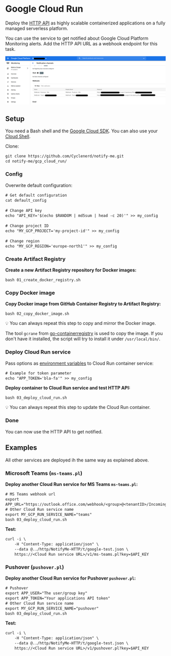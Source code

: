 # Google Cloud Run

Deploy the [HTTP API](https://github.com/Cyclenerd/notify-me/tree/master/http) as highly scalable containerized applications on a fully managed serverless platform.

You can use the service to get notified about Google Cloud Platform Monitoring alerts.
Add the HTTP API URL as a webhook endpoint for this task.

![Screenshot: Google Cloud Monitoring webhooks](img/gcp-monitoring-webhook.png)

## Setup

You need a Bash shell and the [Google Cloud SDK](https://cloud.google.com/sdk/docs/install).
You can also use your [Cloud Shell](https://cloud.google.com/shell/docs/using-cloud-shell).

Clone:
```shell
git clone https://github.com/Cyclenerd/notify-me.git
cd notify-me/gcp_cloud_run/
```

### Config

Overwrite default configuration:

```shell
# Get default configuration
cat default_config

# Change API key
echo "API_KEY='$(echo $RANDOM | md5sum | head -c 20)'" >> my_config

# Change project ID
echo "MY_GCP_PROJECT='my-project-id'" >> my_config

# Change region
echo "MY_GCP_REGION='europe-north1'" >> my_config
```

### Create Artifact Registry 

**Create a new Artifact Registry repository for Docker images:**
```
bash 01_create_docker_registry.sh
```

### Copy Docker image

**Copy Docker image from GitHub Container Registry to Artifact Registry:**
```
bash 02_copy_docker_image.sh
```

💡 You can always repeat this step to copy and mirror the Docker image.

The tool `gcrane` from [go-containerregistry](https://github.com/google/go-containerregistry/blob/main/cmd/gcrane/README.md) is used to copy the image.
If you don't have it installed, the script will try to install it under `/usr/local/bin/`.

### Deploy Cloud Run service

Pass options as [environment variables](https://github.com/Cyclenerd/notify-me#environment-variables) to Cloud Run container service:
```
# Example for token parameter
echo "APP_TOKEN='bla-fa'" >> my_config
```

**Deploy container to Cloud Run service and test HTTP API:**
```
bash 03_deploy_cloud_run.sh
```

💡 You can always repeat this step to update the Cloud Run container.

### Done

You can now use the HTTP API to get notified.

## Examples

All other services are deployed ih the same way as explained above.

### Microsoft Teams (`ms-teams.pl`)

**Deploy another Cloud Run service for MS Teams `ms-teams.pl`:**
```shell
# MS Teams webhook url
export APP_URL="https://outlook.office.com/webhook/<group>@<tenantID>/IncomingWebhook/<chars>/<guid>"
# Other Cloud Run service name
export MY_GCP_RUN_SERVICE_NAME="teams"
bash 03_deploy_cloud_run.sh
```

**Test:**
```shell
curl -i \
	-H "Content-Type: application/json" \
	--data @../http/NotifyMe-HTTP/t/google-test.json \
	https://<Cloud Run service URL>/v1/ms-teams.pl?key=$API_KEY
```

### Pushover (`pushover.pl`)

**Deploy another Cloud Run service for Pushover `pushover.pl`:**
```shell
# Pushover
export APP_USER="The user/group key"
export APP_TOKEN="Your applications API token"
# Other Cloud Run service name
export MY_GCP_RUN_SERVICE_NAME="pushover"
bash 03_deploy_cloud_run.sh
```

**Test:**
```shell
curl -i \
	-H "Content-Type: application/json" \
	--data @../http/NotifyMe-HTTP/t/google-test.json \
	https://<Cloud Run service URL>/v1/pushover.pl?key=$API_KEY
```